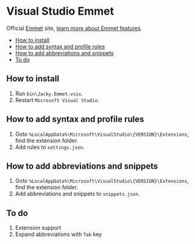 # Visual Studio Emmet

Official [Emmet](http://emmet.io) site, [learn more about Emmet features](http://docs.emmet.io).

* [How to install](#how-to-install)
* [How to add syntax and profile rules](#how-to-add-syntax-and-profile-rules)
* [How to add abbreviations and snippets](#how-to-add-abbreviations-and-snippets)
* [To do](#to-do)

## How to install

1. Run `bin\Jacky.Emmet.vsix`.
2. Restart `Microsoft Visual Studio`.

## How to add syntax and profile rules

1. Goto `%LocalAppData%\Microsoft\VisualStudio\{VERSION}\Extensions`, find the extension folder.
2. Add rules to `settings.json`.

## How to add abbreviations and snippets
1. Goto `%LocalAppData%\Microsoft\VisualStudio\{VERSION}\Extensions`, find the extension folder.
2. Add abbreviations and snippets to `snippets.json`.

## To do

1. Extension support
2. Expand abbreviations with `Tab` key
